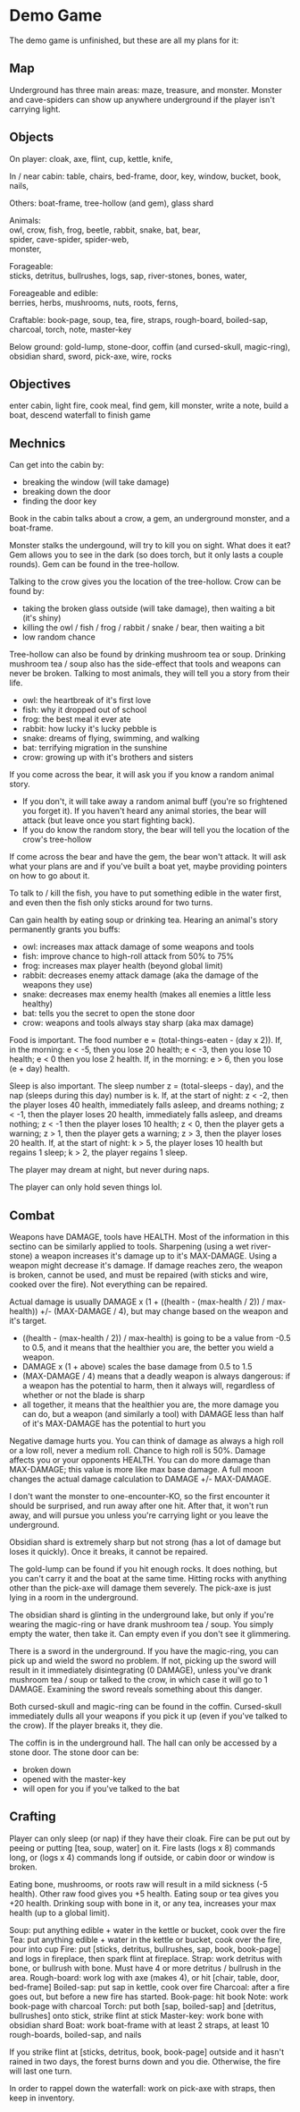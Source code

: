 # Demo Game

The demo game is unfinished, but these are all my plans for it:

## Map

Underground has three main areas: maze, treasure, and monster. Monster and cave-spiders can show up anywhere underground if the player isn't carrying light.

## Objects

On player:
cloak, axe, flint, cup, kettle, knife,

In / near cabin:
table, chairs, bed-frame,
door, key, window,
bucket, book, nails,

Others:
boat-frame, tree-hollow (and gem), glass shard

Animals:  
owl, crow, fish, frog, beetle, rabbit, snake, bat, bear,  
spider, cave-spider, spider-web,  
monster,

Forageable:  
sticks, detritus, bullrushes,
logs, sap, river-stones, bones, water,

Foreageable and edible:  
berries, herbs, mushrooms, nuts, roots, ferns,

Craftable:
book-page, soup, tea, fire, straps, rough-board, boiled-sap, charcoal, torch, note, master-key

Below ground:
gold-lump, stone-door, coffin (and cursed-skull, magic-ring), obsidian shard, sword, pick-axe, wire, rocks

## Objectives

enter cabin, light fire, cook meal, find gem, kill monster, write a note,
build a boat, descend waterfall to finish game

## Mechnics

Can get into the cabin by:

- breaking the window (will take damage)
- breaking down the door
- finding the door key

Book in the cabin talks about a crow, a gem, an underground monster, and a boat-frame.

Monster stalks the undergound, will try to kill you on sight. What does it eat? Gem allows you to see in the dark (so does torch, but it only lasts a couple rounds). Gem can be found in the tree-hollow.

Talking to the crow gives you the location of the tree-hollow.
Crow can be found by:

- taking the broken glass outside (will take damage), then waiting a bit (it's shiny)
- killing the owl / fish / frog / rabbit / snake / bear, then waiting a bit
- low random chance

Tree-hollow can also be found by drinking mushroom tea or soup. Drinking mushroom tea / soup also has the side-effect that tools and weapons can never be broken. Talking to most animals, they will tell you a story from their life.

- owl: the heartbreak of it's first love
- fish: why it dropped out of school
- frog: the best meal it ever ate
- rabbit: how lucky it's lucky pebble is
- snake: dreams of flying, swimming, and walking
- bat: terrifying migration in the sunshine
- crow: growing up with it's brothers and sisters

If you come across the bear, it will ask you if you know a random animal story.

- If you don't, it will take away a random animal buff (you're so frightened you forget it). If you haven't heard any animal stories, the bear will attack (but leave once you start fighting back).
- If you do know the random story, the bear will tell you the location of the crow's tree-hollow

If come across the bear and have the gem, the bear won't attack. It will ask what your plans are and if you've built a boat yet, maybe providing pointers on how to go about it.

To talk to / kill the fish, you have to put something edible in the water first, and even then the fish only sticks around for two turns.

Can gain health by eating soup or drinking tea. Hearing an animal's story permanently grants you buffs:

- owl: increases max attack damage of some weapons and tools
- fish: improve chance to high-roll attack from 50% to 75%
- frog: increases max player health (beyond global limit)
- rabbit: decreases enemy attack damage (aka the damage of the weapons they use)
- snake: decreases max enemy health (makes all enemies a little less healthy)
- bat: tells you the secret to open the stone door
- crow: weapons and tools always stay sharp (aka max damage)

Food is important. The food number e = (total-things-eaten - (day x 2)). If, in the morning: e < -5, then you lose 20 health; e < -3, then you lose 10 health; e < 0 then you lose 2 health. If, in the morning: e > 6, then you lose (e + day) health.

Sleep is also important. The sleep number z = (total-sleeps - day), and the nap (sleeps during this day) number is k. If, at the start of night: z < -2, then the player loses 40 health, immediately falls asleep, and dreams nothing; z < -1, then the player loses 20 health, immediately falls asleep, and dreams nothing; z < -1 then the player loses 10 health; z < 0, then the player gets a warning; z > 1, then the player gets a warning; z > 3, then the player loses 20 health. If, at the start of night: k > 5, the player loses 10 health but regains 1 sleep; k > 2, the player regains 1 sleep.

The player may dream at night, but never during naps.

The player can only hold seven things lol.

## Combat

Weapons have DAMAGE, tools have HEALTH. Most of the information in this sectino can be similarly applied to tools. Sharpening (using a wet river-stone) a weapon increases it's damage up to it's MAX-DAMAGE. Using a weapon might decrease it's damage. If damage reaches zero, the weapon is broken, cannot be used, and must be repaired (with sticks and wire, cooked over the fire). Not everything can be repaired.

Actual damage is usually DAMAGE x (1 + ((health - (max-health / 2)) / max-health)) +/- (MAX-DAMAGE / 4), but may change based on the weapon and it's target.

- ((health - (max-health / 2)) / max-health) is going to be a value from -0.5 to 0.5, and it means that the healthier you are, the better you wield a weapon.
- DAMAGE x (1 + above) scales the base damage from 0.5 to 1.5
- (MAX-DAMAGE / 4) means that a deadly weapon is always dangerous: if a weapon has the potential to harm, then it always will, regardless of whether or not the blade is sharp
- all together, it means that the healthier you are, the more damage you can do, but a weapon (and similarly a tool) with DAMAGE less than half of it's MAX-DAMAGE has the potential to hurt you

Negative damage hurts you. You can think of damage as always a high roll or a low roll, never a medium roll. Chance to high roll is 50%. Damage affects you or your opponents HEALTH. You can do more damage than MAX-DAMAGE; this value is more like max base damage. A full moon changes the actual damage calculation to DAMAGE +/- MAX-DAMAGE.

I don't want the monster to one-encounter-KO, so the first encounter it should be surprised, and run away after one hit. After that, it won't run away, and will pursue you unless you're carrying light or you leave the underground.

Obsidian shard is extremely sharp but not strong (has a lot of damage but loses it quickly). Once it breaks, it cannot be repaired.

The gold-lump can be found if you hit enough rocks. It does nothing, but you can't carry it and the boat at the same time. Hitting rocks with anything other than the pick-axe will damage them severely. The pick-axe is just lying in a room in the underground.

The obsidian shard is glinting in the underground lake, but only if you're wearing the magic-ring or have drank mushroom tea / soup. You simply empty the water, then take it. Can empty even if you don't see it glimmering.

There is a sword in the underground. If you have the magic-ring, you can pick up and wield the sword no problem. If not, picking up the sword will result in it immediately disintegrating (0 DAMAGE), unless you've drank mushroom tea / soup or talked to the crow, in which case it will go to 1 DAMAGE. Examining the sword reveals something about this danger.

Both cursed-skull and magic-ring can be found in the coffin. Cursed-skull immediately dulls all your weapons if you pick it up (even if you've talked to the crow). If the player breaks it, they die.

The coffin is in the underground hall. The hall can only be accessed by a stone door.
The stone door can be:

- broken down
- opened with the master-key
- will open for you if you've talked to the bat

## Crafting

Player can only sleep (or nap) if they have their cloak. Fire can be put out by peeing or putting [tea, soup, water] on it. Fire lasts (logs x 8) commands long, or (logs x 4) commands long if outside, or cabin door or window is broken.

Eating bone, mushrooms, or roots raw will result in a mild sickness (-5 health). Other raw food gives you +5 health. Eating soup or tea gives you +20 health. Drinking soup with bone in it, or any tea, increases your max health (up to a global limit).

Soup: put anything edible + water in the kettle or bucket, cook over the fire
Tea: put anything edible + water in the kettle or bucket, cook over the fire, pour into cup
Fire: put [sticks, detritus, bullrushes, sap, book, book-page] and logs in fireplace, then spark flint at fireplace.
Strap: work detritus with bone, or bullrush with bone. Must have 4 or more detritus / bullrush in the area.
Rough-board: work log with axe (makes 4), or hit [chair, table, door, bed-frame]
Boiled-sap: put sap in kettle, cook over fire
Charcoal: after a fire goes out, but before a new fire has started.
Book-page: hit book
Note: work book-page with charcoal
Torch: put both [sap, boiled-sap] and [detritus, bullrushes] onto stick, strike flint at stick
Master-key: work bone with obsidian shard
Boat: work boat-frame with at least 2 straps, at least 10 rough-boards, boiled-sap, and nails

If you strike flint at [sticks, detritus, book, book-page] outside and it hasn't rained in two days, the forest burns down and you die. Otherwise, the fire will last one turn.

In order to rappel down the waterfall: work on pick-axe with straps, then keep in inventory.
